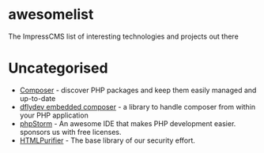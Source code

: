 # awesomelist
The ImpressCMS list of interesting technologies and projects out there

# Uncategorised
* [Composer](https://getcomposer.org) - discover PHP packages and keep them easily managed and up-to-date
* [dflydev embedded composer](https://github.com/dflydev/dflydev-embedded-composer) - a library to handle composer from within your PHP application
* [phpStorm](https://www.jetbrains.com/phpstorm/) - An awesome IDE that makes PHP development easier. sponsors us with free licenses.
* [HTMLPurifier](https://htmlpurifier.org) - The base library of our security effort. 
